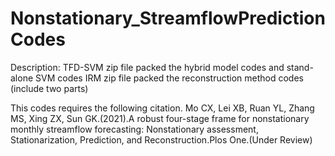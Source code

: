 # Nonstationary_StreamflowPredictionCodes
Description:
TFD-SVM zip file packed the hybrid model codes and stand-alone SVM codes
IRM zip file packed the reconstruction method codes (include two parts)

This codes requires the following citation.
Mo CX, Lei XB, Ruan YL, Zhang MS, Xing ZX, Sun GK.(2021).A robust four-stage frame for nonstationary monthly streamflow forecasting: Nonstationary assessment, Stationarization, Prediction, and Reconstruction.Plos One.(Under Review)
